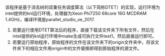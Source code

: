 该程序是基于消去树的双重任务调度算法（以下简称DTET）的实现，运行环境为intel提供的knl运行环境，处理器为Xeon Phi7250 68core 16G MCDRAM 1.4GHz，编译环境是parallel_studio_xe_2017.
1. 若要运行使用DTET算法后的程序，直接下载该文件夹下所有文件，然后在intel提供的knl运行环境中make生成可执行文件test1，然后直接运行即可。
2. 若要运行原始程序，原始程序的文件在该文件夹下的origin文件夹中，将该文件夹下的相应文件用origin中的文件替换即得到原始程序的源文件。
